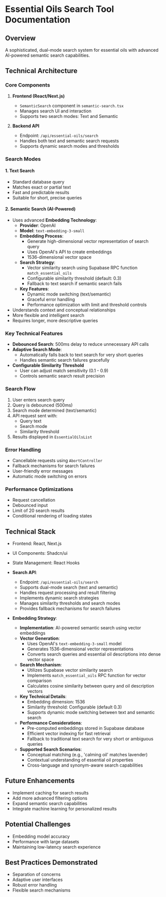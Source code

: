 # Essential Oils Search Tool Documentation

## Overview
A sophisticated, dual-mode search system for essential oils with advanced AI-powered semantic search capabilities.

## Technical Architecture

### Core Components
1. **Frontend (React/Next.js)**
   - `SemanticSearch` component in `semantic-search.tsx`
   - Manages search UI and interaction
   - Supports two search modes: Text and Semantic

2. **Backend API**
   - Endpoint: `/api/essential-oils/search`
   - Handles both text and semantic search requests
   - Supports dynamic search modes and thresholds

### Search Modes
#### 1. Text Search
- Standard database query
- Matches exact or partial text
- Fast and predictable results
- Suitable for short, precise queries

#### 2. Semantic Search (AI-Powered)
- Uses advanced **Embedding Technology**:
  - **Provider**: OpenAI
  - **Model**: `text-embedding-3-small`
  - **Embedding Process**:
    * Generate high-dimensional vector representation of search query
    * Uses OpenAI's API to create embeddings
    * 1536-dimensional vector space
  - **Search Strategy**:
    * Vector similarity search using Supabase RPC function `match_essential_oils`
    * Configurable similarity threshold (default: 0.3)
    * Fallback to text search if semantic search fails
  - **Key Features**:
    * Dynamic mode switching (text/semantic)
    * Graceful error handling
    * Performance optimization with limit and threshold controls
- Understands context and conceptual relationships
- More flexible and intelligent search
- Requires longer, more descriptive queries

### Key Technical Features
- **Debounced Search**: 500ms delay to reduce unnecessary API calls
- **Adaptive Search Mode**: 
  - Automatically falls back to text search for very short queries
  - Handles semantic search failures gracefully
- **Configurable Similarity Threshold**
  - User can adjust match sensitivity (0.1 - 0.9)
  - Controls semantic search result precision

### Search Flow
1. User enters search query
2. Query is debounced (500ms)
3. Search mode determined (text/semantic)
4. API request sent with:
   - Query text
   - Search mode
   - Similarity threshold
5. Results displayed in `EssentialOilsList`

### Error Handling
- Cancellable requests using `AbortController`
- Fallback mechanisms for search failures
- User-friendly error messages
- Automatic mode switching on errors

### Performance Optimizations
- Request cancellation
- Debounced input
- Limit of 20 search results
- Conditional rendering of loading states

## Technical Stack
- Frontend: React, Next.js
- UI Components: Shadcn/ui
- State Management: React Hooks
- **Search API**: 
  - Endpoint: `/api/essential-oils/search`
  - Supports dual-mode search (text and semantic)
  - Handles request processing and result filtering
  - Implements dynamic search strategies
  - Manages similarity thresholds and search modes
  - Provides fallback mechanisms for search failures

- **Embedding Strategy**:
  - **Implementation**: AI-powered semantic search using vector embeddings
  - **Vector Generation**:
    * Uses OpenAI's `text-embedding-3-small` model
    * Generates 1536-dimensional vector representations
    * Converts search queries and essential oil descriptions into dense vector space
  - **Search Mechanism**:
    * Utilizes Supabase vector similarity search
    * Implements `match_essential_oils` RPC function for vector comparison
    * Calculates cosine similarity between query and oil description vectors
  - **Key Technical Details**:
    * Embedding dimension: 1536
    * Similarity threshold: Configurable (default 0.3)
    * Supports dynamic mode switching between text and semantic search
  - **Performance Considerations**:
    * Pre-computed embeddings stored in Supabase database
    * Efficient vector indexing for fast retrieval
    * Fallback to traditional text search for very short or ambiguous queries
  - **Supported Search Scenarios**:
    * Conceptual matching (e.g., 'calming oil' matches lavender)
    * Contextual understanding of essential oil properties
    * Cross-language and synonym-aware search capabilities

## Future Enhancements
- Implement caching for search results
- Add more advanced filtering options
- Expand semantic search capabilities
- Integrate machine learning for personalized results

## Potential Challenges
- Embedding model accuracy
- Performance with large datasets
- Maintaining low-latency search experience

## Best Practices Demonstrated
- Separation of concerns
- Adaptive user interfaces
- Robust error handling
- Flexible search mechanisms
